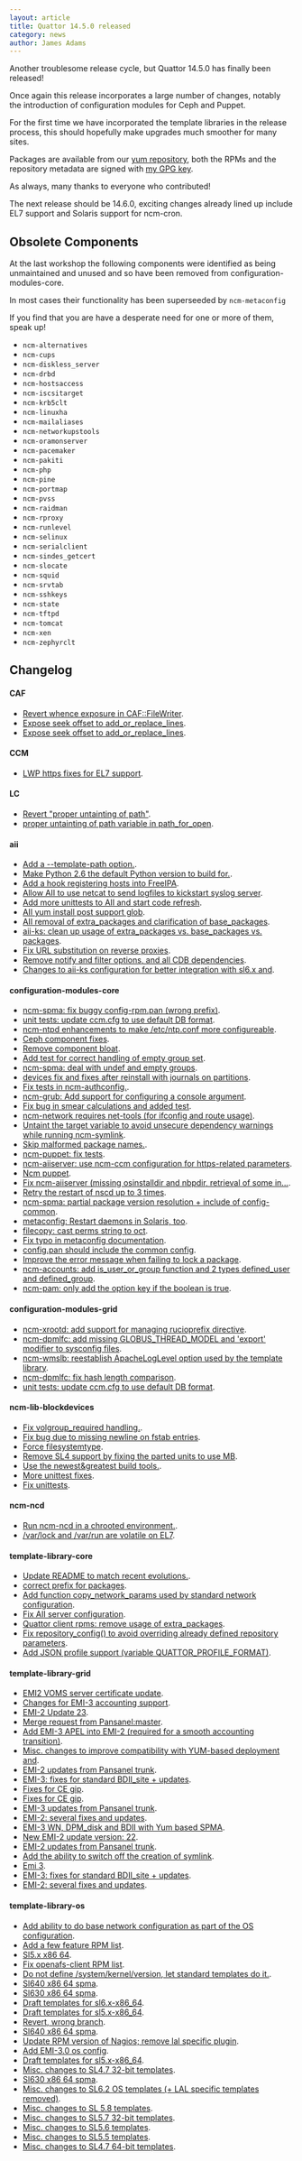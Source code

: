 ```yaml
---
layout: article
title: Quattor 14.5.0 released
category: news
author: James Adams
---
```


Another troublesome release cycle, but Quattor 14.5.0 has finally been released!

Once again this release incorporates a large number of changes, notably the introduction of configuration modules for Ceph and Puppet.

For the first time we have incorporated the template libraries in the release process, this should hopefully make upgrades much smoother for many sites.

Packages are available from our [yum repository](http://yum.quattor.org/14.5.0/), both the RPMs and the repository metadata are signed with [my GPG key](http://yum.quattor.org/GPG/RPM-GPG-KEY-quattor-jrha).

As always, many thanks to everyone who contributed!

The next release should be 14.6.0, exciting changes already lined up include EL7 support and Solaris support for ncm-cron.


Obsolete Components
-------------------
At the last workshop the following components were identified as being unmaintained and unused and so have been removed from configuration-modules-core.

In most cases their functionality has been superseeded by `ncm-metaconfig`

If you find that you are have a desperate need for one or more of them, speak up!

* `ncm-alternatives`
* `ncm-cups`
* `ncm-diskless_server`
* `ncm-drbd`
* `ncm-hostsaccess`
* `ncm-iscsitarget`
* `ncm-krb5clt`
* `ncm-linuxha`
* `ncm-mailaliases`
* `ncm-networkupstools`
* `ncm-oramonserver`
* `ncm-pacemaker`
* `ncm-pakiti`
* `ncm-php`
* `ncm-pine`
* `ncm-portmap`
* `ncm-pvss`
* `ncm-raidman`
* `ncm-rproxy`
* `ncm-runlevel`
* `ncm-selinux`
* `ncm-serialclient`
* `ncm-sindes_getcert`
* `ncm-slocate`
* `ncm-squid`
* `ncm-srvtab`
* `ncm-sshkeys`
* `ncm-state`
* `ncm-tftpd`
* `ncm-tomcat`
* `ncm-xen`
* `ncm-zephyrclt`


Changelog
---------

#### CAF
* [Revert whence exposure in CAF::FileWriter](https://github.com/quattor/CAF/pull/17).
* [Expose seek offset to add_or_replace_lines](https://github.com/quattor/CAF/pull/12).
* [Expose seek offset to add_or_replace_lines](https://github.com/quattor/CAF/pull/12).

#### CCM
* [LWP https fixes for EL7 support](https://github.com/quattor/CCM/pull/18).

#### LC
* [Revert "proper untainting of path"](https://github.com/quattor/LC/pull/5).
* [proper untainting of path variable in path_for_open](https://github.com/quattor/LC/pull/3).

#### aii
* [Add a --template-path option.](https://github.com/quattor/aii/pull/62).
* [Make Python 2.6 the default Python version to build for.](https://github.com/quattor/aii/pull/64).
* [Add a hook registering hosts into FreeIPA](https://github.com/quattor/aii/pull/63).
* [Allow AII to use netcat to send logfiles to kickstart syslog server](https://github.com/quattor/aii/pull/51).
* [Add more unittests to AII and start code refresh](https://github.com/quattor/aii/pull/58).
* [AII yum install post support glob](https://github.com/quattor/aii/pull/50).
* [AII removal of extra_packages and clarification of base_packages](https://github.com/quattor/aii/pull/57).
* [aii-ks: clean up usage of extra_packages vs. base_packages vs. packages](https://github.com/quattor/aii/pull/55).
* [Fix URL substitution on reverse proxies](https://github.com/quattor/aii/pull/48).
* [Remove notify and filter options, and all CDB dependencies](https://github.com/quattor/aii/pull/45).
* [Changes to aii-ks configuration for better integration with sl6.x and](https://github.com/quattor/aii/pull/40).

#### configuration-modules-core
* [ncm-spma: fix buggy config-rpm.pan (wrong prefix)](https://github.com/quattor/configuration-modules-core/pull/207).
* [unit tests: update ccm.cfg to use default DB format](https://github.com/quattor/configuration-modules-core/pull/204).
* [ncm-ntpd enhancements to make /etc/ntp.conf more configureable](https://github.com/quattor/configuration-modules-core/pull/197).
* [Ceph component fixes](https://github.com/quattor/configuration-modules-core/pull/206).
* [Remove component bloat](https://github.com/quattor/configuration-modules-core/pull/205).
* [Add test for correct handling of empty group set](https://github.com/quattor/configuration-modules-core/pull/203).
* [ncm-spma: deal with undef and empty groups](https://github.com/quattor/configuration-modules-core/pull/202).
* [devices fix and fixes after reinstall with journals on partitions](https://github.com/quattor/configuration-modules-core/pull/200).
* [Fix tests in ncm-authconfig.](https://github.com/quattor/configuration-modules-core/pull/199).
* [ncm-grub: Add support for configuring a console argument](https://github.com/quattor/configuration-modules-core/pull/163).
* [Fix bug in smear calculations and added test](https://github.com/quattor/configuration-modules-core/pull/196).
* [ncm-network requires net-tools (for ifconfig and route usage)](https://github.com/quattor/configuration-modules-core/pull/191).
* [Untaint the target variable to avoid unsecure dependency warnings while running ncm-symlink](https://github.com/quattor/configuration-modules-core/pull/192).
* [Skip malformed package names.](https://github.com/quattor/configuration-modules-core/pull/178).
* [ncm-puppet: fix tests](https://github.com/quattor/configuration-modules-core/pull/190).
* [ncm-aiiserver: use ncm-ccm configuration for https-related parameters](https://github.com/quattor/configuration-modules-core/pull/186).
* [Ncm puppet](https://github.com/quattor/configuration-modules-core/pull/167).
* [Fix ncm-aiiserver (missing osinstalldir and nbpdir, retrieval of some in...](https://github.com/quattor/configuration-modules-core/pull/183).
* [Retry the restart of nscd up to 3 times](https://github.com/quattor/configuration-modules-core/pull/179).
* [ncm-spma: partial package version resolution + include of config-common](https://github.com/quattor/configuration-modules-core/pull/174).
* [metaconfig: Restart daemons in Solaris, too](https://github.com/quattor/configuration-modules-core/pull/171).
* [filecopy: cast perms string to oct](https://github.com/quattor/configuration-modules-core/pull/166).
* [Fix typo in metaconfig documentation](https://github.com/quattor/configuration-modules-core/pull/162).
* [config.pan should include the common config](https://github.com/quattor/configuration-modules-core/pull/156).
* [Improve the error message when failing to lock a package](https://github.com/quattor/configuration-modules-core/pull/149).
* [ncm-accounts: add is_user_or_group function and 2 types defined_user and defined_group](https://github.com/quattor/configuration-modules-core/pull/155).
* [ncm-pam: only add the option key if the boolean is true](https://github.com/quattor/configuration-modules-core/pull/154).

#### configuration-modules-grid
* [ncm-xrootd: add support for managing rucioprefix directive](https://github.com/quattor/configuration-modules-grid/pull/13).
* [ncm-dpmlfc: add missing GLOBUS_THREAD_MODEL and 'export' modifier to sysconfig files](https://github.com/quattor/configuration-modules-grid/pull/15).
* [ncm-wmslb: reestablish ApacheLogLevel option used by the template library](https://github.com/quattor/configuration-modules-grid/pull/16).
* [ncm-dpmlfc: fix hash length comparison](https://github.com/quattor/configuration-modules-grid/pull/14).
* [unit tests: update ccm.cfg to use default DB format](https://github.com/quattor/configuration-modules-grid/pull/12).

#### ncm-lib-blockdevices
* [Fix volgroup_required handling.](https://github.com/quattor/ncm-lib-blockdevices/pull/29).
* [Fix bug due to missing newline on fstab entries](https://github.com/quattor/ncm-lib-blockdevices/pull/27).
* [Force filesystemtype](https://github.com/quattor/ncm-lib-blockdevices/pull/19).
* [Remove SL4 support by fixing the parted units to use MB](https://github.com/quattor/ncm-lib-blockdevices/pull/21).
* [Use the newest&greatest build tools.](https://github.com/quattor/ncm-lib-blockdevices/pull/22).
* [More unittest fixes](https://github.com/quattor/ncm-lib-blockdevices/pull/18).
* [Fix unittests](https://github.com/quattor/ncm-lib-blockdevices/pull/16).

#### ncm-ncd
* [Run ncm-ncd in a chrooted environment.](https://github.com/quattor/ncm-ncd/pull/21).
* [/var/lock and /var/run are volatile on EL7](https://github.com/quattor/ncm-ncd/pull/17).

#### template-library-core
* [Update README to match recent evolutions.](https://github.com/quattor/template-library-core/pull/47).
* [correct prefix for packages](https://github.com/quattor/template-library-core/pull/45).
* [Add function copy_network_params used by standard network configuration](https://github.com/quattor/template-library-core/pull/39).
* [Fix AII server configuration](https://github.com/quattor/template-library-core/pull/37).
* [Quattor client rpms: remove usage of extra_packages](https://github.com/quattor/template-library-core/pull/41).
* [Fix repository_config() to avoid overriding already defined repository parameters](https://github.com/quattor/template-library-core/pull/35).
* [Add JSON profile support (variable QUATTOR_PROFILE_FORMAT)](https://github.com/quattor/template-library-core/pull/32).

#### template-library-grid
* [EMI2 VOMS server certificate update](https://github.com/quattor/template-library-grid/pull/41).
* [Changes for EMI-3 accounting support](https://github.com/quattor/template-library-grid/pull/25).
* [EMI-2 Update 23](https://github.com/quattor/template-library-grid/pull/21).
* [Merge request from Pansanel:master](https://github.com/quattor/template-library-grid/pull/17).
* [Add EMI-3 APEL into EMI-2 (required for a smooth accounting transition)](https://github.com/quattor/template-library-grid/pull/16).
* [Misc. changes to improve compatibility with YUM-based deployment and](https://github.com/quattor/template-library-grid/pull/13).
* [EMI-2 updates from Pansanel trunk](https://github.com/quattor/template-library-grid/pull/12).
* [EMI-3: fixes for standard BDII_site + updates](https://github.com/quattor/template-library-grid/pull/2).
* [Fixes for CE gip](https://github.com/quattor/template-library-grid/pull/9).
* [Fixes for CE gip](https://github.com/quattor/template-library-grid/pull/10).
* [EMI-3 updates from Pansanel trunk](https://github.com/quattor/template-library-grid/pull/8).
* [EMI-2: several fixes and updates](https://github.com/quattor/template-library-grid/pull/1).
* [EMI-3 WN, DPM_disk and BDII with Yum based SPMA](https://github.com/quattor/template-library-grid/pull/7).
* [New EMI-2 update version: 22](https://github.com/quattor/template-library-grid/pull/6).
* [EMI-2 updates from Pansanel trunk](https://github.com/quattor/template-library-grid/pull/5).
* [Add the ability to switch off the creation of symlink](https://github.com/quattor/template-library-grid/pull/4).
* [Emi 3](https://github.com/quattor/template-library-grid/pull/3).
* [EMI-3: fixes for standard BDII_site + updates](https://github.com/quattor/template-library-grid/pull/2).
* [EMI-2: several fixes and updates](https://github.com/quattor/template-library-grid/pull/1).

#### template-library-os
* [Add ability to do base network configuration as part of the OS configuration](https://github.com/quattor/template-library-os/pull/40).
* [Add a few feature RPM list](https://github.com/quattor/template-library-os/pull/37).
* [Sl5.x x86 64](https://github.com/quattor/template-library-os/pull/35).
* [Fix openafs-client RPM list](https://github.com/quattor/template-library-os/pull/34).
* [Do not define /system/kernel/version, let standard templates do it.](https://github.com/quattor/template-library-os/pull/32).
* [Sl640 x86 64 spma](https://github.com/quattor/template-library-os/pull/19).
* [Sl630 x86 64 spma](https://github.com/quattor/template-library-os/pull/18).
* [Draft templates for sl6.x-x86_64](https://github.com/quattor/template-library-os/pull/16).
* [Draft templates for sl5.x-x86_64](https://github.com/quattor/template-library-os/pull/15).
* [Revert, wrong branch](https://github.com/quattor/template-library-os/pull/14).
* [Sl640 x86 64 spma](https://github.com/quattor/template-library-os/pull/13).
* [Update RPM version of Nagios; remove lal specific plugin](https://github.com/quattor/template-library-os/pull/12).
* [Add EMI-3.0 os config](https://github.com/quattor/template-library-os/pull/11).
* [Draft templates for sl5.x-x86_64](https://github.com/quattor/template-library-os/pull/9).
* [Misc. changes to SL4.7 32-bit templates](https://github.com/quattor/template-library-os/pull/1).
* [Sl630 x86 64 spma](https://github.com/quattor/template-library-os/pull/8).
* [Misc. changes to SL6.2 OS templates (+ LAL specific templates removed)](https://github.com/quattor/template-library-os/pull/7).
* [Misc. changes to SL 5.8 templates](https://github.com/quattor/template-library-os/pull/6).
* [Misc. changes to SL5.7 32-bit templates](https://github.com/quattor/template-library-os/pull/5).
* [Misc. changes to SL5.6 templates](https://github.com/quattor/template-library-os/pull/4).
* [Misc. changes to SL5.5 templates](https://github.com/quattor/template-library-os/pull/3).
* [Misc. changes to SL4.7 64-bit templates](https://github.com/quattor/template-library-os/pull/2).
